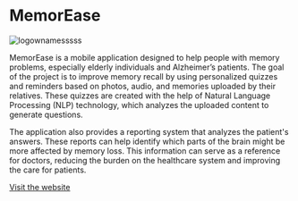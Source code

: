 # MemorEase 
![logownamesssss](https://github.com/user-attachments/assets/01074a59-f6cc-44ac-ae98-fcd0fb6339f1)


MemorEase is a mobile application designed to help people with memory problems, especially elderly individuals and Alzheimer’s patients. The goal of the project is to improve memory recall by using personalized quizzes and reminders based on photos, audio, and memories uploaded by their relatives. These quizzes are created with the help of Natural Language Processing (NLP) technology, which analyzes the uploaded content to generate questions.

The application also provides a reporting system that analyzes the patient's answers. These reports can help identify which parts of the brain might be more affected by memory loss. This information can serve as a reference for doctors, reducing the burden on the healthcare system and improving the care for patients.

[Visit the website](https://gzmoz.github.io/)

